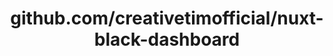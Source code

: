 ---
layout: post
title: github.com/creativetimofficial/nuxt-black-dashboard
categories: link
tags: [انگلیسی, گیت‌هاب, برنامه‌نویسی]
---